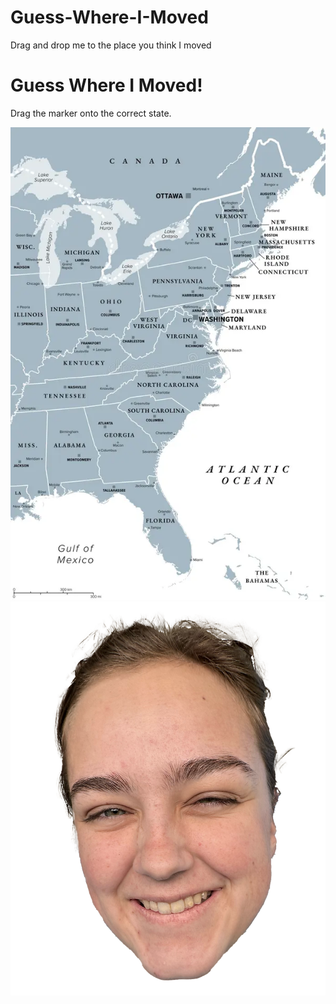 # Guess-Where-I-Moved
Drag and drop me to the place you think I moved
<!DOCTYPE html>
<html lang="en">
<head>
  <meta charset="UTF-8" />
  <meta name="viewport" content="width=device-width, initial-scale=1" />
  <title>Guess Where I Moved!</title>
  <link rel="stylesheet" href="style.css" />
</head>
<body>
  <h1>Guess Where I Moved!</h1>
  <p>Drag the marker onto the correct state.</p>
  <div id="game-container">
    <img src="map.png" alt="Map" id="map" />
    <img src="marker.png" alt="You" id="marker" draggable="true" />
  </div>
  <p id="result"></p>

  <script src="script.js"></script>
</body>
</html>
